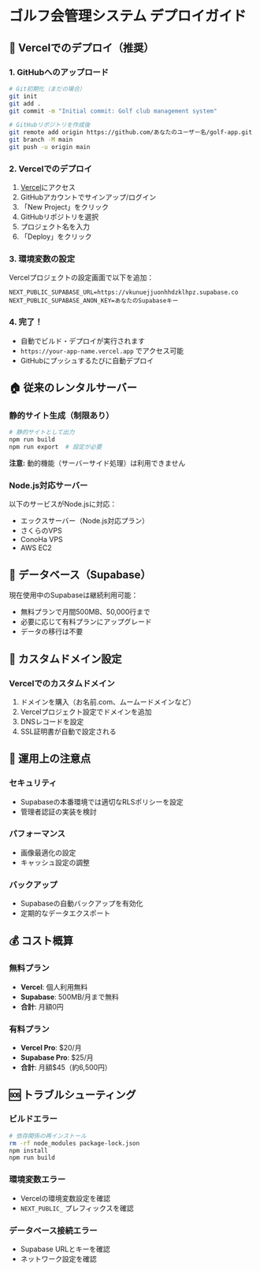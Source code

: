 # ゴルフ会管理システム デプロイガイド

## 🚀 Vercelでのデプロイ（推奨）

### 1. GitHubへのアップロード

```bash
# Git初期化（まだの場合）
git init
git add .
git commit -m "Initial commit: Golf club management system"

# GitHubリポジトリを作成後
git remote add origin https://github.com/あなたのユーザー名/golf-app.git
git branch -M main
git push -u origin main
```

### 2. Vercelでのデプロイ

1. [Vercel](https://vercel.com/)にアクセス
2. GitHubアカウントでサインアップ/ログイン
3. 「New Project」をクリック
4. GitHubリポジトリを選択
5. プロジェクト名を入力
6. 「Deploy」をクリック

### 3. 環境変数の設定

Vercelプロジェクトの設定画面で以下を追加：

```
NEXT_PUBLIC_SUPABASE_URL=https://vkunuejjuonhhdzklhpz.supabase.co
NEXT_PUBLIC_SUPABASE_ANON_KEY=あなたのSupabaseキー
```

### 4. 完了！

- 自動でビルド・デプロイが実行されます
- `https://your-app-name.vercel.app` でアクセス可能
- GitHubにプッシュするたびに自動デプロイ

## 🏠 従来のレンタルサーバー

### 静的サイト生成（制限あり）

```bash
# 静的サイトとして出力
npm run build
npm run export  # 設定が必要
```

**注意:** 動的機能（サーバーサイド処理）は利用できません

### Node.js対応サーバー

以下のサービスがNode.jsに対応：
- エックスサーバー（Node.js対応プラン）
- さくらのVPS
- ConoHa VPS
- AWS EC2

## 💾 データベース（Supabase）

現在使用中のSupabaseは継続利用可能：
- 無料プランで月間500MB、50,000行まで
- 必要に応じて有料プランにアップグレード
- データの移行は不要

## 🔧 カスタムドメイン設定

### Vercelでのカスタムドメイン
1. ドメインを購入（お名前.com、ムームードメインなど）
2. Vercelプロジェクト設定でドメインを追加
3. DNSレコードを設定
4. SSL証明書が自動で設定される

## 📱 運用上の注意点

### セキュリティ
- Supabaseの本番環境では適切なRLSポリシーを設定
- 管理者認証の実装を検討

### パフォーマンス
- 画像最適化の設定
- キャッシュ設定の調整

### バックアップ
- Supabaseの自動バックアップを有効化
- 定期的なデータエクスポート

## 💰 コスト概算

### 無料プラン
- **Vercel**: 個人利用無料
- **Supabase**: 500MB/月まで無料
- **合計**: 月額0円

### 有料プラン
- **Vercel Pro**: $20/月
- **Supabase Pro**: $25/月  
- **合計**: 月額$45（約6,500円）

## 🆘 トラブルシューティング

### ビルドエラー
```bash
# 依存関係の再インストール
rm -rf node_modules package-lock.json
npm install
npm run build
```

### 環境変数エラー
- Vercelの環境変数設定を確認
- `NEXT_PUBLIC_` プレフィックスを確認

### データベース接続エラー  
- Supabase URLとキーを確認
- ネットワーク設定を確認